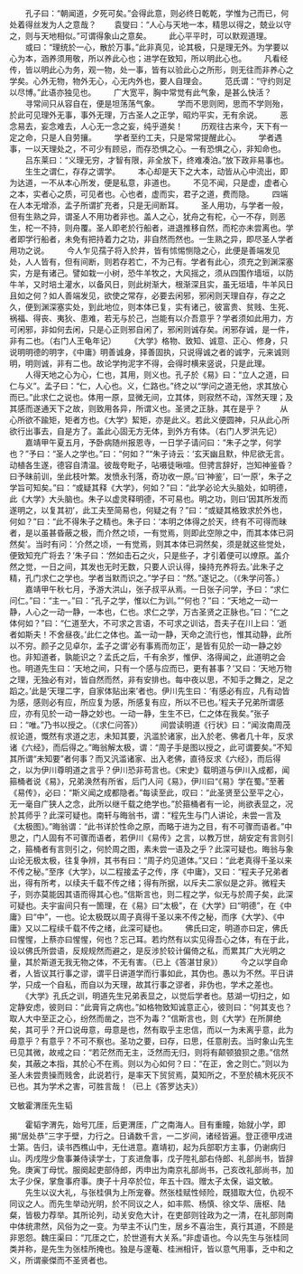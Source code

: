 <!-- { "loadSidebar": true } -->
　　孔子曰：“朝闻道，夕死可矣。”会得此意，则必终日乾乾，学惟为己而已，何处着得丝发为人之意哉？
　　袁燮曰：“人心与天地一本，精思以得之，兢业以守之，则与天地相似。”可谓得象山之意矣。
　　此心平平时，可以默观道理。
　　或曰：“理统於一心，散於万事。”此非真见，论其极，只是理无外。为学要以心为本，涵养须用敬，所以养此心也；进学在致知，所以明此心也。
　　凡看经传，皆以明此心为务，观一物，处一事，皆有以验此心之所形，则无往而非养心之学矣。心外无物，物外无心，心无内外也，要人自理会。
　　范氏谓：“守约则足以尽博。”此语亦独见也。
　　广大宽平，胸中常觉有此气象，是甚么快活？
　　寻常间只从容自在，便是坦荡荡气象。
　　学而不思则罔，思而不学则殆，於此可见理外无事，事外无理，万古圣人之正学，昭灼平实，无有余说。
　　恶念易去，妄念难去，人心无一念之妄，纯乎道矣！
　　历观往古来今，天下有一定之命，只是人自劳攘。
　　学者至约工夫，只是常常提醒此心。
　　学者遇事，一以天理处之，不可少有顾忌，而存恐惧之心。一有恐惧之心，非知命也。
　　吕东莱曰：“义理无穷，才智有限，非全放下，终难凑泊。”放下政非易事也。
　　生生之谓仁，存存之谓学。
　　本心却是天下之大本，动皆从心中流出，即为达道，一不从本心所发，便是私意，非道也。
　　不见不闻，只是虚，虚者心之本，实者心之质，可见者也。心也者，虚而实，君子之道，费而隐。
　　四端在人本无增添，孟子所谓扩充者，只是无间断耳。
　　圣人用功，与学者一般，但有生熟之异，谓圣人不用功者非也。盖人之心，犹舟之有柁，心一不存，则恶生，柁一不持，则舟覆。圣人即老於行船者，进退推移自然，而柁亦未尝离也。学者即学行船者，未免有把持着力之功，非自然而然也。一生熟之异，即尽圣人学者用功之说。
　　今人乍见孺子将入於井，皆有怵惕恻隐之心，此便是善端发见处，人人皆有，但有间断，则若存若亡，不为己有。学者有此心，须充之到渊深塞实，方是有诸己。譬如栽一小树，恐牛羊牧之，大风摇之，须从四围作墙垣，以防牛羊，又时培土灌水，以备风日，则此树渐大，根渐深且实，虽无垣墙，牛羊风日且如之何？如人善端发见，欲使之常存，必要去闲邪，邪闲则天理自存，存之之久，便到渊深塞实处，到此地位，则本体已复，实有诸己，彼富贵、贫贱、生死、祸福、得丧、夷狄、患难，若无与於己，岂能有以介吾意乎？学者须如此用力，方可闲邪，非如何去闲，只是心正则邪自闲了，邪闲则诚存矣。闲邪存诚，是一件，非有二也。（右门人王龟年记）
　　《大学》格物、致知、诚意、正心、修身，只说明明德的明字，《中庸》明善诚身，择善固执，只说得诚之者的诚字，元来诚则明，明则诚，非有二也。故论学拘泥字不得，会得时横来竖说，只是此理。
　　人得天地之心为心，仁也，其用，则义也。孔子於《易》曰：“立人之道，曰仁与义”。孟子曰：“仁，人心也。义，仁路也。”终之以“学问之道无他，求其放心而已。”此求仁之说也。体用一原，显微无间，立其体，则寂然不动，浑然天理；及其感而遂通天下之故，则致用各异，所谓义也。圣贤之正脉，其在是乎？
　　从心所欲不踰矩，矩者方也。《大学》絜矩，亦是此义。若此义便圆神，只从此心所欲行出事去，自是方了。盖此心固无方无体，到外方有体。（右门人罗洪先记）
　　嘉靖甲午夏五月，予卧病随州报恩寺，一日学子请问曰：“朱子之学，何学也？”予曰：“圣人之学也。”曰：“何如？”“朱子诗云：‘玄天幽且默，仲尼欲无言。动植各生遂，德容自清温。彼哉夸毗子，呫嗫徒啾喧。但骋言辞好，岂知神鉴昏？曰予昧前训，坐此枝叶繁。发愤永刊落，奇功收一原。’曰‘神鉴’，曰‘一原’，朱子之学旨可知矣。”曰：“或疑其释《大学》，何如？”曰：“此学必论大头脑处，如明德，此《大学》大头脑也。朱子以虚灵释明德，不可易也。明之功，则曰‘因其所发而遂明之，以复其初’，此工夫至简易也，何疑之有？”曰：“或疑其格致求於外也，何如？”曰：“此不得朱子之精也。朱子曰：‘本明之体得之於天，终有不可得而昧者，是以虽甚昏蔽之极，而介然之顷，一有觉焉，则即此空隙之中，而其本体已洞然矣’。当时有问：‘介然之顷，一有觉焉，则其本体已洞然矣，须是就这些觉处，便致知充广将去？’朱子曰：‘然如击石之火，只是些子，才引着便可以燎原。盖介然之觉，一日之间，其发也无时无数，只要人识认得，操持充养将去。’此朱子之精，孔门求仁之学也。学者当默而识之。”学子曰：“然。”遂记之。（《朱学问答。）
　　嘉靖甲午秋七月，予游大洪山，张子叔平从焉。一日张子问学，予曰：“求仁问仁。”曰：“主一。”曰：“孔子之学，惟以仁为训。”“何也？”曰：“天地之一动一静，人心之一动一静，一本也，仁也。求仁之学，万古圣贤之正脉也。”曰：“仁之体何如？”曰：“仁道至大，不可求之言语，不可求之训诂，吾夫子在川上曰：‘逝者如斯夫！不舍昼夜。’此仁之体也。盖一动一静，天命之流行也，惟其动静，此所以不穷。颜子之见卓尔，孟子之谓‘必有事焉而勿正’，是皆有见於一动一静之妙也。非知道者，孰能识之？孟氏之后，千有余岁，惟伊、洛得闻之，此道明之会也。明道先生曰：‘天地之间，只有一个感与应而已，更有甚事？’又曰：‘天地万物之理，无独必有对，皆自然而然，非有安排也。每中夜以思，不知手之舞之，足之蹈之。’此是‘天理二字，自家体贴出来’者也。伊川先生曰：‘有感必有应，凡有动皆为感，感则必有应，所应复为感，所感复有应，所以不已也。’程夫子兄弟所谓感应，亦有见於一动一静之妙也。一动一静，生生不已，仁之体在我矣。”张子曰：“唯。”乃书以授之。（《求仁问答》）
　　间尝读明道《行状》曰：“闻汝南周茂叔论道，慨然有求道之志，未知其要，汎滥於诸家，出入於老、佛者几十年，反求诸《六经》，而后得之。”晦翁解太极，谓：“周子手是图以授之，此可谓要矣。”不知其所谓“未知要”者何事？而又汎滥诸家、出入老佛，直待反求《六经》，而后得之，以为伊川尊明道之言乎？伊川恐非苟言也。《宋史》载明道与伊川入成都，闻箍桶者说《易》，兄弟涣然有所省，后门人问《易》，伊川曰“《易》学在蜀。”至著《易传》，必曰：“斯义闻之成都隐者。”每读至此，叹曰：“此圣贤至公至平之心，无一毫自广狭人之念，此所以继千载之绝学也。”於箍桶者有一论，尚欲表显之，况於其师乎？此深可疑也。南轩与晦翁书，谓：“程先生与门人讲论，未尝一言及《太极图》。”晦翁谓：“此书详於性命之原，而略于进为之目，有不可骤而语者。”中思之，门人固有不可骤而语者，若伊川《易传》之言，以教万世，胡安定有言则引之，箍桶者有言则引之，何於周之图，素未尝一语及之乎？此深可疑也。晦翁与象山论无极太极，往复争辨，其书有曰：“周子灼见道体。”又曰：“此老真得千圣以来不传之秘。”至序《大学》，以二程接孟子之传，序《中庸》，又曰：“程夫子兄弟者出，得有所考，以续夫千载不传之绪；得有所据，以斥夫二家似是之非。微程夫子，则亦莫能因其语而得其心也。”信斯言也，则二程之学，似无与於周子矣，此深可疑也。夫宇宙间只有一箇理，在《易》曰“太极”，在《大学》曰“明德”，在《中庸》曰“中”，一也。论太极既以周子真得千圣以来不传之秘，而序《大学》、《中庸》又以二程续千载不传之绪，此深可疑也。
　　佛氏曰定，明道亦曰定，佛氏曰惺惺，上蔡亦曰惺惺，何也？忘己耳。若灼然有以实见得吾心之体，有在于此，设以佛氏所尝语，反规规然而避之，是反涉於较计偏倚之私，而累其广大光明之量，其於斯道无我无物之体，不无有害。（已上《答湛甘泉》）
　　今之以学自命者，人皆议其行事之谬，谓平日讲道学而行事如此，其伪也。愚以为不然。平日讲学，只成一个自私，而自以为天理，故其行事之谬者，非伪也，学术之差也。
　　《大学》孔氏之训，明道先生兄弟表显之，以觉后学者也。慈湖一切扫之，如定静安虑，彼则曰：“此膏肓之病也。”如格物致知诚意正心，彼则曰：“何其支也？取人大中至正之心，纷然而凿之，岂不为毒？”信斯言也，则《大学》在所屏绝矣，其可乎？开口说毋意，毋意是也，然有取乎主忠信，而以一为未离乎意，此为毋意乎？有意乎？不可不察也。圣功之要，曰存，曰思，任意削去。当时象山先生已见其微，故戒之曰：“若茫然而无主，泛然而无归，则将有颠顿狼狈之患。”信然矣，其蔽之本指，其於心不在焉。则以为心如何？曰：“在正，舍之则亡。”则以为圣人未尝贵操而贱舍，此说若行，是率天下贸贸焉，莫知所之，不至於槁木死灰不已也。其为学术之害，可胜言哉！（已上《答罗达夫》）

文敏霍渭厓先生韬

　　霍韬字渭先，始号兀厓，后更渭厓，广之南海人。目有重瞳，始就小学，即揭“居处恭”三字于壁，力行之。日诵数千言，一二岁间，诸经皆遍。登正德甲戌进士第。告归，读书西樵山中，无仕进意。嘉靖初，起为兵部职方主事，仍谢病归山。丙戌陞少詹事兼侍读学士，丁亥进詹事，戊子陞礼部右侍郎、礼部尚书，皆辞免。庚寅丁母忧。服阕起吏部侍郎，丙申出为南京礼部尚书，己亥改礼部尚书，加太子少保，掌詹事府事。庚子十月卒於位，年五十四。赠太子太保，谥文敏。
　　先生以议大礼，与张桂俱为上所宠眷。然张桂赋性倾险，既猎取大位，仇视不同议之人。而先生举动光明，於不同议之人，如丰熙、杨慎、徐文华、唐枢、陆粲，皆极力荐举。其所论列，动关安危大计，在吏部则铨政为之一清，在礼部则南中体统肃然，风俗为之一变。为举主不认门生，居乡不喜治生，真行其道，不顾是非恩怨。魏庄渠曰：“兀厓之亡，於世道有大关系。”非虚语也。今以先生与张桂同类并称，是先生为张桂所掩也。独是与邃菴、桂洲相讦，皆以意气用事，乏中和之义，所谓豪傑而不圣贤者也。
